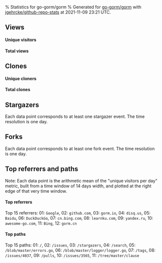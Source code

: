 % Statistics for go-gorm/gorm
% Generated for [go-gorm/gorm](https://github.com/go-gorm/gorm) with [jgehrcke/github-repo-stats](https://github.com/jgehrcke/github-repo-stats) at 2021-11-09 23:21 UTC.


## Views

#### Unique visitors
<div id="chart_views_unique" class="full-width-chart"></div>

#### Total views
<div id="chart_views_total" class="full-width-chart"></div>

<div class="pagebreak-for-print"> </div>


## Clones

#### Unique cloners
<div id="chart_clones_unique" class="full-width-chart"></div>

#### Total clones
<div id="chart_clones_total" class="full-width-chart"></div>



<div class="pagebreak-for-print"> </div>



## Stargazers

Each data point corresponds to at least one stargazer event.
The time resolution is one day.

<div id="chart_stargazers" class="full-width-chart"></div>




## Forks

Each data point corresponds to at least one fork event.
The time resolution is one day.

<div id="chart_forks" class="full-width-chart"></div>




<div class="pagebreak-for-print"> </div>



## Top referrers and paths


Note: Each data point is the arithmetic mean of the "unique
visitors per day" metric, built from a time window of 14 days width, and
plotted at the right edge of that very time window.




#### Top referrers


<div id="chart_referrers_top_n_alltime" class="full-width-chart"></div>

Top 15 referrers: 01: `Google`, 02: `github.com`, 03: `gorm.io`, 04: `disq.us`, 05: `Baidu`, 06: `DuckDuckGo`, 07: `cn.bing.com`, 08: `learnku.com`, 09: `yandex.ru`, 10: `awesome-go.com`, 11: `Bing`, 12: `gorm.cn`





#### Top paths


<div id="chart_paths_top_n_alltime" class="full-width-chart"></div>

Top 15 paths: 01: `/`, 02: `/issues`, 03: `/stargazers`, 04: `/search`, 05: `/blob/master/errors.go`, 06: `/blob/master/logger/logger.go`, 07: `/tags`, 08: `/issues/4037`, 09: `/pulls`, 10: `/issues/3565`, 11: `/tree/master/clause`


<script type="text/javascript">
    vegaEmbed('#chart_views_unique', {"$schema": "https://vega.github.io/schema/vega-lite/v4.8.1.json", "config": {"arc": {"fill": "#1b1e23"}, "area": {"fill": "#1b1e23"}, "axisBottom": {"domainColor": "#a9b4c4", "gridColor": "#a9b4c4", "labelColor": "#1b1e23", "labelFont": "relative-mono-11-pitch-pro, Menlo, monospace", "tickColor": "#a9b4c4", "titleColor": "#1b1e23", "titleFont": "relative-mono-11-pitch-pro, Menlo, monospace"}, "axisLeft": {"domainColor": "#a9b4c4", "gridColor": "#a9b4c4", "labelColor": "#1b1e23", "labelFont": "relative-mono-11-pitch-pro, Menlo, monospace", "tickColor": "#a9b4c4", "titleColor": "#1b1e23", "titleFont": "relative-mono-11-pitch-pro, Menlo, monospace"}, "axisX": {"grid": false}, "axisY": {"grid": false, "labelBound": true}, "background": "#FFFFFF", "group": {"fill": "#FFFFFF"}, "header": {"fontWeight": 400, "labelFont": "relative-mono-11-pitch-pro, Menlo, monospace", "titleFont": "relative-mono-11-pitch-pro, Menlo, monospace"}, "legend": {"labelFont": "relative-mono-11-pitch-pro, Menlo, monospace", "symbolSize": 200, "symbolType": "circle", "titleFont": "relative-mono-11-pitch-pro, Menlo, monospace"}, "line": {"color": "#1b1e23", "stroke": "#1b1e23"}, "path": {"stroke": "#1b1e23"}, "point": {"color": "#1b1e23", "cursor": "pointer", "filled": true, "size": 100}, "range": {"category": ["#85a2f7", "#ea9755", "#7eb36a", "#f07071", "#bc85d9", "#e587b6", "#a9b4c4", "#d4c05e", "#64b9c4"]}, "style": {"bar": {"fill": "#1b1e23"}, "text": {"font": "relative-mono-11-pitch-pro, Menlo, monospace", "fontWeight": 400}}, "symbol": {"shape": "circle"}, "title": {"anchor": "start", "font": "relative-mono-11-pitch-pro, Menlo, monospace", "fontWeight": 400}, "trail": {"color": "#1b1e23", "stroke": "#1b1e23"}, "view": {"stroke": null}}, "data": {"name": "data-91ca18f7e7a8f9cc5b0e8de28350fb16"}, "datasets": {"data-91ca18f7e7a8f9cc5b0e8de28350fb16": [{"time": "2021-10-26T00:00:00+00:00", "views_total": 2917, "views_unique": 557}, {"time": "2021-10-27T00:00:00+00:00", "views_total": 4882, "views_unique": 937}, {"time": "2021-10-28T00:00:00+00:00", "views_total": 2942, "views_unique": 991}, {"time": "2021-10-29T00:00:00+00:00", "views_total": 2605, "views_unique": 841}, {"time": "2021-10-30T00:00:00+00:00", "views_total": 1165, "views_unique": 367}, {"time": "2021-10-31T00:00:00+00:00", "views_total": 1126, "views_unique": 394}, {"time": "2021-11-01T00:00:00+00:00", "views_total": 2836, "views_unique": 899}, {"time": "2021-11-02T00:00:00+00:00", "views_total": 2561, "views_unique": 970}, {"time": "2021-11-03T00:00:00+00:00", "views_total": 3232, "views_unique": 1022}, {"time": "2021-11-04T00:00:00+00:00", "views_total": 2808, "views_unique": 890}, {"time": "2021-11-05T00:00:00+00:00", "views_total": 2668, "views_unique": 876}, {"time": "2021-11-06T00:00:00+00:00", "views_total": 1133, "views_unique": 450}, {"time": "2021-11-07T00:00:00+00:00", "views_total": 1209, "views_unique": 420}, {"time": "2021-11-08T00:00:00+00:00", "views_total": 2831, "views_unique": 989}, {"time": "2021-11-09T00:00:00+00:00", "views_total": 2634, "views_unique": 949}]}, "encoding": {"x": {"field": "time", "timeUnit": "yearmonthdate", "title": "date", "type": "temporal"}, "y": {"field": "views_unique", "scale": {"domain": [0, 1124.2], "zero": true}, "title": "unique views per day", "type": "quantitative"}}, "height": 200, "mark": {"point": true, "type": "line"}, "padding": 10, "width": "container"}, {"actions": false, "renderer": "svg"}).catch(console.error);
vegaEmbed('#chart_views_total', {"$schema": "https://vega.github.io/schema/vega-lite/v4.8.1.json", "config": {"arc": {"fill": "#1b1e23"}, "area": {"fill": "#1b1e23"}, "axisBottom": {"domainColor": "#a9b4c4", "gridColor": "#a9b4c4", "labelColor": "#1b1e23", "labelFont": "relative-mono-11-pitch-pro, Menlo, monospace", "tickColor": "#a9b4c4", "titleColor": "#1b1e23", "titleFont": "relative-mono-11-pitch-pro, Menlo, monospace"}, "axisLeft": {"domainColor": "#a9b4c4", "gridColor": "#a9b4c4", "labelColor": "#1b1e23", "labelFont": "relative-mono-11-pitch-pro, Menlo, monospace", "tickColor": "#a9b4c4", "titleColor": "#1b1e23", "titleFont": "relative-mono-11-pitch-pro, Menlo, monospace"}, "axisX": {"grid": false}, "axisY": {"grid": false, "labelBound": true}, "background": "#FFFFFF", "group": {"fill": "#FFFFFF"}, "header": {"fontWeight": 400, "labelFont": "relative-mono-11-pitch-pro, Menlo, monospace", "titleFont": "relative-mono-11-pitch-pro, Menlo, monospace"}, "legend": {"labelFont": "relative-mono-11-pitch-pro, Menlo, monospace", "symbolSize": 200, "symbolType": "circle", "titleFont": "relative-mono-11-pitch-pro, Menlo, monospace"}, "line": {"color": "#1b1e23", "stroke": "#1b1e23"}, "path": {"stroke": "#1b1e23"}, "point": {"color": "#1b1e23", "cursor": "pointer", "filled": true, "size": 100}, "range": {"category": ["#85a2f7", "#ea9755", "#7eb36a", "#f07071", "#bc85d9", "#e587b6", "#a9b4c4", "#d4c05e", "#64b9c4"]}, "style": {"bar": {"fill": "#1b1e23"}, "text": {"font": "relative-mono-11-pitch-pro, Menlo, monospace", "fontWeight": 400}}, "symbol": {"shape": "circle"}, "title": {"anchor": "start", "font": "relative-mono-11-pitch-pro, Menlo, monospace", "fontWeight": 400}, "trail": {"color": "#1b1e23", "stroke": "#1b1e23"}, "view": {"stroke": null}}, "data": {"name": "data-91ca18f7e7a8f9cc5b0e8de28350fb16"}, "datasets": {"data-91ca18f7e7a8f9cc5b0e8de28350fb16": [{"time": "2021-10-26T00:00:00+00:00", "views_total": 2917, "views_unique": 557}, {"time": "2021-10-27T00:00:00+00:00", "views_total": 4882, "views_unique": 937}, {"time": "2021-10-28T00:00:00+00:00", "views_total": 2942, "views_unique": 991}, {"time": "2021-10-29T00:00:00+00:00", "views_total": 2605, "views_unique": 841}, {"time": "2021-10-30T00:00:00+00:00", "views_total": 1165, "views_unique": 367}, {"time": "2021-10-31T00:00:00+00:00", "views_total": 1126, "views_unique": 394}, {"time": "2021-11-01T00:00:00+00:00", "views_total": 2836, "views_unique": 899}, {"time": "2021-11-02T00:00:00+00:00", "views_total": 2561, "views_unique": 970}, {"time": "2021-11-03T00:00:00+00:00", "views_total": 3232, "views_unique": 1022}, {"time": "2021-11-04T00:00:00+00:00", "views_total": 2808, "views_unique": 890}, {"time": "2021-11-05T00:00:00+00:00", "views_total": 2668, "views_unique": 876}, {"time": "2021-11-06T00:00:00+00:00", "views_total": 1133, "views_unique": 450}, {"time": "2021-11-07T00:00:00+00:00", "views_total": 1209, "views_unique": 420}, {"time": "2021-11-08T00:00:00+00:00", "views_total": 2831, "views_unique": 989}, {"time": "2021-11-09T00:00:00+00:00", "views_total": 2634, "views_unique": 949}]}, "encoding": {"x": {"field": "time", "timeUnit": "yearmonthdate", "title": "date", "type": "temporal"}, "y": {"field": "views_total", "scale": {"domain": [0, 5370.200000000001], "zero": true}, "title": "total views per day", "type": "quantitative"}}, "height": 200, "mark": {"point": true, "type": "line"}, "padding": 10, "width": "container"}, {"actions": false, "renderer": "svg"}).catch(console.error);
vegaEmbed('#chart_clones_unique', {"$schema": "https://vega.github.io/schema/vega-lite/v4.8.1.json", "config": {"arc": {"fill": "#1b1e23"}, "area": {"fill": "#1b1e23"}, "axisBottom": {"domainColor": "#a9b4c4", "gridColor": "#a9b4c4", "labelColor": "#1b1e23", "labelFont": "relative-mono-11-pitch-pro, Menlo, monospace", "tickColor": "#a9b4c4", "titleColor": "#1b1e23", "titleFont": "relative-mono-11-pitch-pro, Menlo, monospace"}, "axisLeft": {"domainColor": "#a9b4c4", "gridColor": "#a9b4c4", "labelColor": "#1b1e23", "labelFont": "relative-mono-11-pitch-pro, Menlo, monospace", "tickColor": "#a9b4c4", "titleColor": "#1b1e23", "titleFont": "relative-mono-11-pitch-pro, Menlo, monospace"}, "axisX": {"grid": false}, "axisY": {"grid": false, "labelBound": true}, "background": "#FFFFFF", "group": {"fill": "#FFFFFF"}, "header": {"fontWeight": 400, "labelFont": "relative-mono-11-pitch-pro, Menlo, monospace", "titleFont": "relative-mono-11-pitch-pro, Menlo, monospace"}, "legend": {"labelFont": "relative-mono-11-pitch-pro, Menlo, monospace", "symbolSize": 200, "symbolType": "circle", "titleFont": "relative-mono-11-pitch-pro, Menlo, monospace"}, "line": {"color": "#1b1e23", "stroke": "#1b1e23"}, "path": {"stroke": "#1b1e23"}, "point": {"color": "#1b1e23", "cursor": "pointer", "filled": true, "size": 100}, "range": {"category": ["#85a2f7", "#ea9755", "#7eb36a", "#f07071", "#bc85d9", "#e587b6", "#a9b4c4", "#d4c05e", "#64b9c4"]}, "style": {"bar": {"fill": "#1b1e23"}, "text": {"font": "relative-mono-11-pitch-pro, Menlo, monospace", "fontWeight": 400}}, "symbol": {"shape": "circle"}, "title": {"anchor": "start", "font": "relative-mono-11-pitch-pro, Menlo, monospace", "fontWeight": 400}, "trail": {"color": "#1b1e23", "stroke": "#1b1e23"}, "view": {"stroke": null}}, "data": {"name": "data-6aeee1e1eb4f83d23558e9c5d0e0e880"}, "datasets": {"data-6aeee1e1eb4f83d23558e9c5d0e0e880": [{"clones_total": 6994, "clones_unique": 465, "time": "2021-10-26T00:00:00+00:00"}, {"clones_total": 8153, "clones_unique": 748, "time": "2021-10-27T00:00:00+00:00"}, {"clones_total": 7547, "clones_unique": 1087, "time": "2021-10-28T00:00:00+00:00"}, {"clones_total": 6439, "clones_unique": 844, "time": "2021-10-29T00:00:00+00:00"}, {"clones_total": 2504, "clones_unique": 247, "time": "2021-10-30T00:00:00+00:00"}, {"clones_total": 2554, "clones_unique": 289, "time": "2021-10-31T00:00:00+00:00"}, {"clones_total": 7761, "clones_unique": 779, "time": "2021-11-01T00:00:00+00:00"}, {"clones_total": 7629, "clones_unique": 887, "time": "2021-11-02T00:00:00+00:00"}, {"clones_total": 6288, "clones_unique": 700, "time": "2021-11-03T00:00:00+00:00"}, {"clones_total": 6703, "clones_unique": 784, "time": "2021-11-04T00:00:00+00:00"}, {"clones_total": 5741, "clones_unique": 700, "time": "2021-11-05T00:00:00+00:00"}, {"clones_total": 2861, "clones_unique": 339, "time": "2021-11-06T00:00:00+00:00"}, {"clones_total": 2475, "clones_unique": 240, "time": "2021-11-07T00:00:00+00:00"}, {"clones_total": 7478, "clones_unique": 921, "time": "2021-11-08T00:00:00+00:00"}, {"clones_total": 6821, "clones_unique": 930, "time": "2021-11-09T00:00:00+00:00"}]}, "encoding": {"x": {"field": "time", "timeUnit": "yearmonthdate", "title": "date", "type": "temporal"}, "y": {"field": "clones_unique", "scale": {"domain": [0, 1195.7], "zero": true}, "title": "unique clones per day", "type": "quantitative"}}, "height": 200, "mark": {"point": true, "type": "line"}, "padding": 10, "width": "container"}, {"actions": false, "renderer": "svg"}).catch(console.error);
vegaEmbed('#chart_clones_total', {"$schema": "https://vega.github.io/schema/vega-lite/v4.8.1.json", "config": {"arc": {"fill": "#1b1e23"}, "area": {"fill": "#1b1e23"}, "axisBottom": {"domainColor": "#a9b4c4", "gridColor": "#a9b4c4", "labelColor": "#1b1e23", "labelFont": "relative-mono-11-pitch-pro, Menlo, monospace", "tickColor": "#a9b4c4", "titleColor": "#1b1e23", "titleFont": "relative-mono-11-pitch-pro, Menlo, monospace"}, "axisLeft": {"domainColor": "#a9b4c4", "gridColor": "#a9b4c4", "labelColor": "#1b1e23", "labelFont": "relative-mono-11-pitch-pro, Menlo, monospace", "tickColor": "#a9b4c4", "titleColor": "#1b1e23", "titleFont": "relative-mono-11-pitch-pro, Menlo, monospace"}, "axisX": {"grid": false}, "axisY": {"grid": false, "labelBound": true}, "background": "#FFFFFF", "group": {"fill": "#FFFFFF"}, "header": {"fontWeight": 400, "labelFont": "relative-mono-11-pitch-pro, Menlo, monospace", "titleFont": "relative-mono-11-pitch-pro, Menlo, monospace"}, "legend": {"labelFont": "relative-mono-11-pitch-pro, Menlo, monospace", "symbolSize": 200, "symbolType": "circle", "titleFont": "relative-mono-11-pitch-pro, Menlo, monospace"}, "line": {"color": "#1b1e23", "stroke": "#1b1e23"}, "path": {"stroke": "#1b1e23"}, "point": {"color": "#1b1e23", "cursor": "pointer", "filled": true, "size": 100}, "range": {"category": ["#85a2f7", "#ea9755", "#7eb36a", "#f07071", "#bc85d9", "#e587b6", "#a9b4c4", "#d4c05e", "#64b9c4"]}, "style": {"bar": {"fill": "#1b1e23"}, "text": {"font": "relative-mono-11-pitch-pro, Menlo, monospace", "fontWeight": 400}}, "symbol": {"shape": "circle"}, "title": {"anchor": "start", "font": "relative-mono-11-pitch-pro, Menlo, monospace", "fontWeight": 400}, "trail": {"color": "#1b1e23", "stroke": "#1b1e23"}, "view": {"stroke": null}}, "data": {"name": "data-6aeee1e1eb4f83d23558e9c5d0e0e880"}, "datasets": {"data-6aeee1e1eb4f83d23558e9c5d0e0e880": [{"clones_total": 6994, "clones_unique": 465, "time": "2021-10-26T00:00:00+00:00"}, {"clones_total": 8153, "clones_unique": 748, "time": "2021-10-27T00:00:00+00:00"}, {"clones_total": 7547, "clones_unique": 1087, "time": "2021-10-28T00:00:00+00:00"}, {"clones_total": 6439, "clones_unique": 844, "time": "2021-10-29T00:00:00+00:00"}, {"clones_total": 2504, "clones_unique": 247, "time": "2021-10-30T00:00:00+00:00"}, {"clones_total": 2554, "clones_unique": 289, "time": "2021-10-31T00:00:00+00:00"}, {"clones_total": 7761, "clones_unique": 779, "time": "2021-11-01T00:00:00+00:00"}, {"clones_total": 7629, "clones_unique": 887, "time": "2021-11-02T00:00:00+00:00"}, {"clones_total": 6288, "clones_unique": 700, "time": "2021-11-03T00:00:00+00:00"}, {"clones_total": 6703, "clones_unique": 784, "time": "2021-11-04T00:00:00+00:00"}, {"clones_total": 5741, "clones_unique": 700, "time": "2021-11-05T00:00:00+00:00"}, {"clones_total": 2861, "clones_unique": 339, "time": "2021-11-06T00:00:00+00:00"}, {"clones_total": 2475, "clones_unique": 240, "time": "2021-11-07T00:00:00+00:00"}, {"clones_total": 7478, "clones_unique": 921, "time": "2021-11-08T00:00:00+00:00"}, {"clones_total": 6821, "clones_unique": 930, "time": "2021-11-09T00:00:00+00:00"}]}, "encoding": {"x": {"field": "time", "timeUnit": "yearmonthdate", "title": "date", "type": "temporal"}, "y": {"field": "clones_total", "scale": {"domain": [0, 8968.300000000001], "zero": true}, "title": "total clones per day", "type": "quantitative"}}, "height": 200, "mark": {"point": true, "type": "line"}, "padding": 10, "width": "container"}, {"actions": false, "renderer": "svg"}).catch(console.error);
vegaEmbed('#chart_stargazers', {"$schema": "https://vega.github.io/schema/vega-lite/v4.8.1.json", "config": {"arc": {"fill": "#1b1e23"}, "area": {"fill": "#1b1e23"}, "axisBottom": {"domainColor": "#a9b4c4", "gridColor": "#a9b4c4", "labelColor": "#1b1e23", "labelFont": "relative-mono-11-pitch-pro, Menlo, monospace", "tickColor": "#a9b4c4", "titleColor": "#1b1e23", "titleFont": "relative-mono-11-pitch-pro, Menlo, monospace"}, "axisLeft": {"domainColor": "#a9b4c4", "gridColor": "#a9b4c4", "labelColor": "#1b1e23", "labelFont": "relative-mono-11-pitch-pro, Menlo, monospace", "tickColor": "#a9b4c4", "titleColor": "#1b1e23", "titleFont": "relative-mono-11-pitch-pro, Menlo, monospace"}, "axisX": {"grid": false}, "axisY": {"grid": false}, "background": "#FFFFFF", "group": {"fill": "#FFFFFF"}, "header": {"fontWeight": 400, "labelFont": "relative-mono-11-pitch-pro, Menlo, monospace", "titleFont": "relative-mono-11-pitch-pro, Menlo, monospace"}, "legend": {"labelFont": "relative-mono-11-pitch-pro, Menlo, monospace", "symbolSize": 200, "symbolType": "circle", "titleFont": "relative-mono-11-pitch-pro, Menlo, monospace"}, "line": {"color": "#1b1e23", "stroke": "#1b1e23"}, "path": {"stroke": "#1b1e23"}, "point": {"color": "#1b1e23", "cursor": "pointer", "filled": true, "size": 100}, "range": {"category": ["#85a2f7", "#ea9755", "#7eb36a", "#f07071", "#bc85d9", "#e587b6", "#a9b4c4", "#d4c05e", "#64b9c4"]}, "style": {"bar": {"fill": "#1b1e23"}, "text": {"font": "relative-mono-11-pitch-pro, Menlo, monospace", "fontWeight": 400}}, "symbol": {"shape": "circle"}, "title": {"anchor": "start", "font": "relative-mono-11-pitch-pro, Menlo, monospace", "fontWeight": 400}, "trail": {"color": "#1b1e23", "stroke": "#1b1e23"}, "view": {"stroke": null}}, "data": {"name": "data-65cbcdc0a4698bff0df8ede16186e218"}, "datasets": {"data-65cbcdc0a4698bff0df8ede16186e218": [{"stars_cumulative": 172, "time": "2013-10-27T00:00:00+00:00"}, {"stars_cumulative": 211, "time": "2013-11-25T08:00:00+00:00"}, {"stars_cumulative": 241, "time": "2013-12-24T16:00:00+00:00"}, {"stars_cumulative": 276, "time": "2014-01-23T00:00:00+00:00"}, {"stars_cumulative": 318, "time": "2014-02-21T08:00:00+00:00"}, {"stars_cumulative": 356, "time": "2014-03-22T16:00:00+00:00"}, {"stars_cumulative": 411, "time": "2014-04-21T00:00:00+00:00"}, {"stars_cumulative": 468, "time": "2014-05-20T08:00:00+00:00"}, {"stars_cumulative": 537, "time": "2014-06-18T16:00:00+00:00"}, {"stars_cumulative": 673, "time": "2014-07-18T00:00:00+00:00"}, {"stars_cumulative": 782, "time": "2014-08-16T08:00:00+00:00"}, {"stars_cumulative": 867, "time": "2014-09-14T16:00:00+00:00"}, {"stars_cumulative": 939, "time": "2014-10-14T00:00:00+00:00"}, {"stars_cumulative": 1022, "time": "2014-11-12T08:00:00+00:00"}, {"stars_cumulative": 1115, "time": "2014-12-11T16:00:00+00:00"}, {"stars_cumulative": 1223, "time": "2015-01-10T00:00:00+00:00"}, {"stars_cumulative": 1351, "time": "2015-02-08T08:00:00+00:00"}, {"stars_cumulative": 1472, "time": "2015-03-09T16:00:00+00:00"}, {"stars_cumulative": 1640, "time": "2015-04-08T00:00:00+00:00"}, {"stars_cumulative": 1746, "time": "2015-05-07T08:00:00+00:00"}, {"stars_cumulative": 1881, "time": "2015-06-05T16:00:00+00:00"}, {"stars_cumulative": 2016, "time": "2015-07-05T00:00:00+00:00"}, {"stars_cumulative": 2169, "time": "2015-08-03T08:00:00+00:00"}, {"stars_cumulative": 2317, "time": "2015-09-01T16:00:00+00:00"}, {"stars_cumulative": 2446, "time": "2015-10-01T00:00:00+00:00"}, {"stars_cumulative": 2602, "time": "2015-10-30T08:00:00+00:00"}, {"stars_cumulative": 2733, "time": "2015-11-28T16:00:00+00:00"}, {"stars_cumulative": 2863, "time": "2015-12-28T00:00:00+00:00"}, {"stars_cumulative": 3029, "time": "2016-01-26T08:00:00+00:00"}, {"stars_cumulative": 3203, "time": "2016-02-24T16:00:00+00:00"}, {"stars_cumulative": 3329, "time": "2016-03-25T00:00:00+00:00"}, {"stars_cumulative": 3439, "time": "2016-04-23T08:00:00+00:00"}, {"stars_cumulative": 3548, "time": "2016-05-22T16:00:00+00:00"}, {"stars_cumulative": 3680, "time": "2016-06-21T00:00:00+00:00"}, {"stars_cumulative": 3807, "time": "2016-07-20T08:00:00+00:00"}, {"stars_cumulative": 3942, "time": "2016-08-18T16:00:00+00:00"}, {"stars_cumulative": 4077, "time": "2016-09-17T00:00:00+00:00"}, {"stars_cumulative": 4201, "time": "2016-10-16T08:00:00+00:00"}, {"stars_cumulative": 4336, "time": "2016-11-14T16:00:00+00:00"}, {"stars_cumulative": 4486, "time": "2016-12-14T00:00:00+00:00"}, {"stars_cumulative": 4656, "time": "2017-01-12T08:00:00+00:00"}, {"stars_cumulative": 4846, "time": "2017-02-10T16:00:00+00:00"}, {"stars_cumulative": 5040, "time": "2017-03-12T00:00:00+00:00"}, {"stars_cumulative": 5235, "time": "2017-04-10T08:00:00+00:00"}, {"stars_cumulative": 5435, "time": "2017-05-09T16:00:00+00:00"}, {"stars_cumulative": 5650, "time": "2017-06-08T00:00:00+00:00"}, {"stars_cumulative": 5828, "time": "2017-07-07T08:00:00+00:00"}, {"stars_cumulative": 6065, "time": "2017-08-05T16:00:00+00:00"}, {"stars_cumulative": 6250, "time": "2017-09-04T00:00:00+00:00"}, {"stars_cumulative": 6458, "time": "2017-10-03T08:00:00+00:00"}, {"stars_cumulative": 6706, "time": "2017-11-01T16:00:00+00:00"}, {"stars_cumulative": 6958, "time": "2017-12-01T00:00:00+00:00"}, {"stars_cumulative": 7198, "time": "2017-12-30T08:00:00+00:00"}, {"stars_cumulative": 7480, "time": "2018-01-28T16:00:00+00:00"}, {"stars_cumulative": 7846, "time": "2018-02-27T00:00:00+00:00"}, {"stars_cumulative": 8180, "time": "2018-03-28T08:00:00+00:00"}, {"stars_cumulative": 8506, "time": "2018-04-26T16:00:00+00:00"}, {"stars_cumulative": 8786, "time": "2018-05-26T00:00:00+00:00"}, {"stars_cumulative": 9139, "time": "2018-06-24T08:00:00+00:00"}, {"stars_cumulative": 9463, "time": "2018-07-23T16:00:00+00:00"}, {"stars_cumulative": 9888, "time": "2018-08-22T00:00:00+00:00"}, {"stars_cumulative": 10272, "time": "2018-09-20T08:00:00+00:00"}, {"stars_cumulative": 10611, "time": "2018-10-19T16:00:00+00:00"}, {"stars_cumulative": 10978, "time": "2018-11-18T00:00:00+00:00"}, {"stars_cumulative": 11312, "time": "2018-12-17T08:00:00+00:00"}, {"stars_cumulative": 11612, "time": "2019-01-15T16:00:00+00:00"}, {"stars_cumulative": 12026, "time": "2019-02-14T00:00:00+00:00"}, {"stars_cumulative": 12411, "time": "2019-03-15T08:00:00+00:00"}, {"stars_cumulative": 12850, "time": "2019-04-13T16:00:00+00:00"}, {"stars_cumulative": 13298, "time": "2019-05-13T00:00:00+00:00"}, {"stars_cumulative": 13709, "time": "2019-06-11T08:00:00+00:00"}, {"stars_cumulative": 14129, "time": "2019-07-10T16:00:00+00:00"}, {"stars_cumulative": 14535, "time": "2019-08-09T00:00:00+00:00"}, {"stars_cumulative": 14870, "time": "2019-09-07T08:00:00+00:00"}, {"stars_cumulative": 15201, "time": "2019-10-06T16:00:00+00:00"}, {"stars_cumulative": 15756, "time": "2019-11-05T00:00:00+00:00"}, {"stars_cumulative": 16159, "time": "2019-12-04T08:00:00+00:00"}, {"stars_cumulative": 16491, "time": "2020-01-02T16:00:00+00:00"}, {"stars_cumulative": 16833, "time": "2020-02-01T00:00:00+00:00"}, {"stars_cumulative": 17244, "time": "2020-03-01T08:00:00+00:00"}, {"stars_cumulative": 17672, "time": "2020-03-30T16:00:00+00:00"}, {"stars_cumulative": 18112, "time": "2020-04-29T00:00:00+00:00"}, {"stars_cumulative": 18655, "time": "2020-05-28T08:00:00+00:00"}, {"stars_cumulative": 19119, "time": "2020-06-26T16:00:00+00:00"}, {"stars_cumulative": 19536, "time": "2020-07-26T00:00:00+00:00"}, {"stars_cumulative": 20455, "time": "2020-08-24T08:00:00+00:00"}, {"stars_cumulative": 20878, "time": "2020-09-22T16:00:00+00:00"}, {"stars_cumulative": 21298, "time": "2020-10-22T00:00:00+00:00"}, {"stars_cumulative": 21736, "time": "2020-11-20T08:00:00+00:00"}, {"stars_cumulative": 22086, "time": "2020-12-19T16:00:00+00:00"}, {"stars_cumulative": 22491, "time": "2021-01-18T00:00:00+00:00"}, {"stars_cumulative": 22888, "time": "2021-02-16T08:00:00+00:00"}, {"stars_cumulative": 23299, "time": "2021-03-17T16:00:00+00:00"}, {"stars_cumulative": 23660, "time": "2021-04-16T00:00:00+00:00"}, {"stars_cumulative": 23970, "time": "2021-05-15T08:00:00+00:00"}, {"stars_cumulative": 24278, "time": "2021-06-13T16:00:00+00:00"}, {"stars_cumulative": 24662, "time": "2021-07-13T00:00:00+00:00"}, {"stars_cumulative": 25052, "time": "2021-08-11T08:00:00+00:00"}, {"stars_cumulative": 25368, "time": "2021-09-09T16:00:00+00:00"}, {"stars_cumulative": 25737, "time": "2021-10-09T00:00:00+00:00"}, {"stars_cumulative": 25778, "time": "2021-11-07T08:00:00+00:00"}]}, "encoding": {"x": {"field": "time", "scale": {"domain": ["2013-10-27", "2021-11-07"]}, "timeUnit": "yearmonthdate", "title": "date", "type": "temporal"}, "y": {"field": "stars_cumulative", "scale": {"domain": [0, 28355.800000000003], "zero": true}, "title": "stargazer count (cumulative)", "type": "quantitative"}}, "height": 300, "mark": {"point": true, "type": "line"}, "padding": 10, "width": "container"}, {"actions": false, "renderer": "svg"}).catch(console.error);
vegaEmbed('#chart_forks', {"$schema": "https://vega.github.io/schema/vega-lite/v4.8.1.json", "config": {"arc": {"fill": "#1b1e23"}, "area": {"fill": "#1b1e23"}, "axisBottom": {"domainColor": "#a9b4c4", "gridColor": "#a9b4c4", "labelColor": "#1b1e23", "labelFont": "relative-mono-11-pitch-pro, Menlo, monospace", "tickColor": "#a9b4c4", "titleColor": "#1b1e23", "titleFont": "relative-mono-11-pitch-pro, Menlo, monospace"}, "axisLeft": {"domainColor": "#a9b4c4", "gridColor": "#a9b4c4", "labelColor": "#1b1e23", "labelFont": "relative-mono-11-pitch-pro, Menlo, monospace", "tickColor": "#a9b4c4", "titleColor": "#1b1e23", "titleFont": "relative-mono-11-pitch-pro, Menlo, monospace"}, "axisX": {"grid": false}, "axisY": {"grid": false}, "background": "#FFFFFF", "group": {"fill": "#FFFFFF"}, "header": {"fontWeight": 400, "labelFont": "relative-mono-11-pitch-pro, Menlo, monospace", "titleFont": "relative-mono-11-pitch-pro, Menlo, monospace"}, "legend": {"labelFont": "relative-mono-11-pitch-pro, Menlo, monospace", "symbolSize": 200, "symbolType": "circle", "titleFont": "relative-mono-11-pitch-pro, Menlo, monospace"}, "line": {"color": "#1b1e23", "stroke": "#1b1e23"}, "path": {"stroke": "#1b1e23"}, "point": {"color": "#1b1e23", "cursor": "pointer", "filled": true, "size": 100}, "range": {"category": ["#85a2f7", "#ea9755", "#7eb36a", "#f07071", "#bc85d9", "#e587b6", "#a9b4c4", "#d4c05e", "#64b9c4"]}, "style": {"bar": {"fill": "#1b1e23"}, "text": {"font": "relative-mono-11-pitch-pro, Menlo, monospace", "fontWeight": 400}}, "symbol": {"shape": "circle"}, "title": {"anchor": "start", "font": "relative-mono-11-pitch-pro, Menlo, monospace", "fontWeight": 400}, "trail": {"color": "#1b1e23", "stroke": "#1b1e23"}, "view": {"stroke": null}}, "data": {"name": "data-76ad292a9e553b3f952f1da828959822"}, "datasets": {"data-76ad292a9e553b3f952f1da828959822": [{"forks_cumulative": 5, "time": "2013-10-30T00:00:00+00:00"}, {"forks_cumulative": 11, "time": "2013-11-28T07:00:00+00:00"}, {"forks_cumulative": 13, "time": "2013-12-27T14:00:00+00:00"}, {"forks_cumulative": 15, "time": "2014-01-25T21:00:00+00:00"}, {"forks_cumulative": 23, "time": "2014-02-24T04:00:00+00:00"}, {"forks_cumulative": 30, "time": "2014-03-25T11:00:00+00:00"}, {"forks_cumulative": 34, "time": "2014-04-23T18:00:00+00:00"}, {"forks_cumulative": 37, "time": "2014-05-23T01:00:00+00:00"}, {"forks_cumulative": 40, "time": "2014-06-21T08:00:00+00:00"}, {"forks_cumulative": 45, "time": "2014-07-20T15:00:00+00:00"}, {"forks_cumulative": 53, "time": "2014-08-18T22:00:00+00:00"}, {"forks_cumulative": 67, "time": "2014-09-17T05:00:00+00:00"}, {"forks_cumulative": 76, "time": "2014-10-16T12:00:00+00:00"}, {"forks_cumulative": 80, "time": "2014-11-14T19:00:00+00:00"}, {"forks_cumulative": 87, "time": "2014-12-14T02:00:00+00:00"}, {"forks_cumulative": 101, "time": "2015-01-12T09:00:00+00:00"}, {"forks_cumulative": 107, "time": "2015-02-10T16:00:00+00:00"}, {"forks_cumulative": 121, "time": "2015-03-11T23:00:00+00:00"}, {"forks_cumulative": 134, "time": "2015-04-10T06:00:00+00:00"}, {"forks_cumulative": 147, "time": "2015-05-09T13:00:00+00:00"}, {"forks_cumulative": 162, "time": "2015-06-07T20:00:00+00:00"}, {"forks_cumulative": 182, "time": "2015-07-07T03:00:00+00:00"}, {"forks_cumulative": 194, "time": "2015-08-05T10:00:00+00:00"}, {"forks_cumulative": 212, "time": "2015-09-03T17:00:00+00:00"}, {"forks_cumulative": 232, "time": "2015-10-03T00:00:00+00:00"}, {"forks_cumulative": 250, "time": "2015-11-01T07:00:00+00:00"}, {"forks_cumulative": 269, "time": "2015-11-30T14:00:00+00:00"}, {"forks_cumulative": 289, "time": "2015-12-29T21:00:00+00:00"}, {"forks_cumulative": 307, "time": "2016-01-28T04:00:00+00:00"}, {"forks_cumulative": 319, "time": "2016-02-26T11:00:00+00:00"}, {"forks_cumulative": 337, "time": "2016-03-26T18:00:00+00:00"}, {"forks_cumulative": 356, "time": "2016-04-25T01:00:00+00:00"}, {"forks_cumulative": 371, "time": "2016-05-24T08:00:00+00:00"}, {"forks_cumulative": 386, "time": "2016-06-22T15:00:00+00:00"}, {"forks_cumulative": 405, "time": "2016-07-21T22:00:00+00:00"}, {"forks_cumulative": 417, "time": "2016-08-20T05:00:00+00:00"}, {"forks_cumulative": 437, "time": "2016-09-18T12:00:00+00:00"}, {"forks_cumulative": 460, "time": "2016-10-17T19:00:00+00:00"}, {"forks_cumulative": 479, "time": "2016-11-16T02:00:00+00:00"}, {"forks_cumulative": 496, "time": "2016-12-15T09:00:00+00:00"}, {"forks_cumulative": 517, "time": "2017-01-13T16:00:00+00:00"}, {"forks_cumulative": 543, "time": "2017-02-11T23:00:00+00:00"}, {"forks_cumulative": 571, "time": "2017-03-13T06:00:00+00:00"}, {"forks_cumulative": 587, "time": "2017-04-11T13:00:00+00:00"}, {"forks_cumulative": 609, "time": "2017-05-10T20:00:00+00:00"}, {"forks_cumulative": 639, "time": "2017-06-09T03:00:00+00:00"}, {"forks_cumulative": 664, "time": "2017-07-08T10:00:00+00:00"}, {"forks_cumulative": 685, "time": "2017-08-06T17:00:00+00:00"}, {"forks_cumulative": 709, "time": "2017-09-05T00:00:00+00:00"}, {"forks_cumulative": 740, "time": "2017-10-04T07:00:00+00:00"}, {"forks_cumulative": 760, "time": "2017-11-02T14:00:00+00:00"}, {"forks_cumulative": 791, "time": "2017-12-01T21:00:00+00:00"}, {"forks_cumulative": 819, "time": "2017-12-31T04:00:00+00:00"}, {"forks_cumulative": 840, "time": "2018-01-29T11:00:00+00:00"}, {"forks_cumulative": 872, "time": "2018-02-27T18:00:00+00:00"}, {"forks_cumulative": 905, "time": "2018-03-29T01:00:00+00:00"}, {"forks_cumulative": 928, "time": "2018-04-27T08:00:00+00:00"}, {"forks_cumulative": 961, "time": "2018-05-26T15:00:00+00:00"}, {"forks_cumulative": 992, "time": "2018-06-24T22:00:00+00:00"}, {"forks_cumulative": 1026, "time": "2018-07-24T05:00:00+00:00"}, {"forks_cumulative": 1068, "time": "2018-08-22T12:00:00+00:00"}, {"forks_cumulative": 1098, "time": "2018-09-20T19:00:00+00:00"}, {"forks_cumulative": 1137, "time": "2018-10-20T02:00:00+00:00"}, {"forks_cumulative": 1164, "time": "2018-11-18T09:00:00+00:00"}, {"forks_cumulative": 1205, "time": "2018-12-17T16:00:00+00:00"}, {"forks_cumulative": 1228, "time": "2019-01-15T23:00:00+00:00"}, {"forks_cumulative": 1272, "time": "2019-02-14T06:00:00+00:00"}, {"forks_cumulative": 1315, "time": "2019-03-15T13:00:00+00:00"}, {"forks_cumulative": 1366, "time": "2019-04-13T20:00:00+00:00"}, {"forks_cumulative": 1410, "time": "2019-05-13T03:00:00+00:00"}, {"forks_cumulative": 1455, "time": "2019-06-11T10:00:00+00:00"}, {"forks_cumulative": 1500, "time": "2019-07-10T17:00:00+00:00"}, {"forks_cumulative": 1543, "time": "2019-08-09T00:00:00+00:00"}, {"forks_cumulative": 1588, "time": "2019-09-07T07:00:00+00:00"}, {"forks_cumulative": 1634, "time": "2019-10-06T14:00:00+00:00"}, {"forks_cumulative": 1689, "time": "2019-11-04T21:00:00+00:00"}, {"forks_cumulative": 1741, "time": "2019-12-04T04:00:00+00:00"}, {"forks_cumulative": 1775, "time": "2020-01-02T11:00:00+00:00"}, {"forks_cumulative": 1821, "time": "2020-01-31T18:00:00+00:00"}, {"forks_cumulative": 1870, "time": "2020-03-01T01:00:00+00:00"}, {"forks_cumulative": 1921, "time": "2020-03-30T08:00:00+00:00"}, {"forks_cumulative": 1975, "time": "2020-04-28T15:00:00+00:00"}, {"forks_cumulative": 2011, "time": "2020-05-27T22:00:00+00:00"}, {"forks_cumulative": 2053, "time": "2020-06-26T05:00:00+00:00"}, {"forks_cumulative": 2093, "time": "2020-07-25T12:00:00+00:00"}, {"forks_cumulative": 2151, "time": "2020-08-23T19:00:00+00:00"}, {"forks_cumulative": 2192, "time": "2020-09-22T02:00:00+00:00"}, {"forks_cumulative": 2247, "time": "2020-10-21T09:00:00+00:00"}, {"forks_cumulative": 2292, "time": "2020-11-19T16:00:00+00:00"}, {"forks_cumulative": 2326, "time": "2020-12-18T23:00:00+00:00"}, {"forks_cumulative": 2370, "time": "2021-01-17T06:00:00+00:00"}, {"forks_cumulative": 2411, "time": "2021-02-15T13:00:00+00:00"}, {"forks_cumulative": 2449, "time": "2021-03-16T20:00:00+00:00"}, {"forks_cumulative": 2499, "time": "2021-04-15T03:00:00+00:00"}, {"forks_cumulative": 2545, "time": "2021-05-14T10:00:00+00:00"}, {"forks_cumulative": 2587, "time": "2021-06-12T17:00:00+00:00"}, {"forks_cumulative": 2624, "time": "2021-07-12T00:00:00+00:00"}, {"forks_cumulative": 2663, "time": "2021-08-10T07:00:00+00:00"}, {"forks_cumulative": 2691, "time": "2021-09-08T14:00:00+00:00"}, {"forks_cumulative": 2734, "time": "2021-10-07T21:00:00+00:00"}, {"forks_cumulative": 2742, "time": "2021-11-06T04:00:00+00:00"}]}, "encoding": {"x": {"field": "time", "scale": {"domain": ["2013-10-27", "2021-11-07"]}, "timeUnit": "yearmonthdate", "title": "date", "type": "temporal"}, "y": {"field": "forks_cumulative", "scale": {"domain": [0, 3016.2000000000003], "zero": true}, "title": "fork count (cumulative)", "type": "quantitative"}}, "height": 300, "mark": {"point": true, "type": "line"}, "padding": 10, "width": "container"}, {"actions": false, "renderer": "svg"}).catch(console.error);
vegaEmbed('#chart_referrers_top_n_alltime', {"$schema": "https://vega.github.io/schema/vega-lite/v4.8.1.json", "config": {"arc": {"fill": "#1b1e23"}, "area": {"fill": "#1b1e23"}, "axisBottom": {"domainColor": "#a9b4c4", "gridColor": "#a9b4c4", "labelColor": "#1b1e23", "labelFont": "relative-mono-11-pitch-pro, Menlo, monospace", "tickColor": "#a9b4c4", "titleColor": "#1b1e23", "titleFont": "relative-mono-11-pitch-pro, Menlo, monospace"}, "axisLeft": {"domainColor": "#a9b4c4", "gridColor": "#a9b4c4", "labelColor": "#1b1e23", "labelFont": "relative-mono-11-pitch-pro, Menlo, monospace", "tickColor": "#a9b4c4", "titleColor": "#1b1e23", "titleFont": "relative-mono-11-pitch-pro, Menlo, monospace"}, "axisX": {"grid": false}, "axisY": {"grid": false}, "background": "#FFFFFF", "group": {"fill": "#FFFFFF"}, "header": {"fontWeight": 400, "labelFont": "relative-mono-11-pitch-pro, Menlo, monospace", "titleFont": "relative-mono-11-pitch-pro, Menlo, monospace"}, "legend": {"labelFont": "relative-mono-11-pitch-pro, Menlo, monospace", "symbolSize": 200, "symbolType": "circle", "titleFont": "relative-mono-11-pitch-pro, Menlo, monospace"}, "line": {"color": "#1b1e23", "stroke": "#1b1e23"}, "path": {"stroke": "#1b1e23"}, "point": {"color": "#1b1e23", "cursor": "pointer", "filled": true, "size": 50}, "range": {"category": ["#85a2f7", "#ea9755", "#7eb36a", "#f07071", "#bc85d9", "#e587b6", "#a9b4c4", "#d4c05e", "#64b9c4"]}, "style": {"bar": {"fill": "#1b1e23"}, "text": {"font": "relative-mono-11-pitch-pro, Menlo, monospace", "fontWeight": 400}}, "symbol": {"shape": "circle"}, "title": {"anchor": "start", "font": "relative-mono-11-pitch-pro, Menlo, monospace", "fontWeight": 400}, "trail": {"color": "#1b1e23", "stroke": "#1b1e23"}, "view": {"stroke": null}}, "data": {"name": "data-fa5c28a3707050e7da4186a7fe596858"}, "datasets": {"data-fa5c28a3707050e7da4186a7fe596858": [{"referrer": "Google", "time": "2021-11-09T00:00:00+00:00", "views_unique": 2487, "views_unique_norm": 177.64285714285714}, {"referrer": "github.com", "time": "2021-11-09T00:00:00+00:00", "views_unique": 1909, "views_unique_norm": 136.35714285714286}, {"referrer": "gorm.io", "time": "2021-11-09T00:00:00+00:00", "views_unique": 824, "views_unique_norm": 58.857142857142854}, {"referrer": "disq.us", "time": "2021-11-09T00:00:00+00:00", "views_unique": 110, "views_unique_norm": 7.857142857142857}, {"referrer": "Baidu", "time": "2021-11-09T00:00:00+00:00", "views_unique": 52, "views_unique_norm": 3.7142857142857144}, {"referrer": "DuckDuckGo", "time": "2021-11-09T00:00:00+00:00", "views_unique": 43, "views_unique_norm": 3.0714285714285716}, {"referrer": "cn.bing.com", "time": "2021-11-09T00:00:00+00:00", "views_unique": 40, "views_unique_norm": 2.857142857142857}, {"referrer": "learnku.com", "time": "2021-11-09T00:00:00+00:00", "views_unique": 21, "views_unique_norm": 1.5}, {"referrer": "yandex.ru", "time": "2021-11-09T00:00:00+00:00", "views_unique": 18, "views_unique_norm": 1.2857142857142858}, {"referrer": "awesome-go.com", "time": "2021-11-09T00:00:00+00:00", "views_unique": 14, "views_unique_norm": 1.0}]}, "encoding": {"color": {"field": "referrer", "sort": {"field": "order"}, "type": "nominal"}, "x": {"field": "time", "timeUnit": "yearmonthdate", "title": "date", "type": "temporal"}, "y": {"field": "views_unique_norm", "scale": {"domain": [0, 195.40714285714287], "zero": true}, "title": "unique visitors per day (mean from last 14 days)", "type": "quantitative"}}, "height": 300, "mark": {"point": true, "type": "line"}, "padding": 10, "width": "container"}, {"actions": false, "renderer": "svg"}).catch(console.error);
vegaEmbed('#chart_paths_top_n_alltime', {"$schema": "https://vega.github.io/schema/vega-lite/v4.8.1.json", "config": {"arc": {"fill": "#1b1e23"}, "area": {"fill": "#1b1e23"}, "axisBottom": {"domainColor": "#a9b4c4", "gridColor": "#a9b4c4", "labelColor": "#1b1e23", "labelFont": "relative-mono-11-pitch-pro, Menlo, monospace", "tickColor": "#a9b4c4", "titleColor": "#1b1e23", "titleFont": "relative-mono-11-pitch-pro, Menlo, monospace"}, "axisLeft": {"domainColor": "#a9b4c4", "gridColor": "#a9b4c4", "labelColor": "#1b1e23", "labelFont": "relative-mono-11-pitch-pro, Menlo, monospace", "tickColor": "#a9b4c4", "titleColor": "#1b1e23", "titleFont": "relative-mono-11-pitch-pro, Menlo, monospace"}, "axisX": {"grid": false}, "axisY": {"grid": false}, "background": "#FFFFFF", "group": {"fill": "#FFFFFF"}, "header": {"fontWeight": 400, "labelFont": "relative-mono-11-pitch-pro, Menlo, monospace", "titleFont": "relative-mono-11-pitch-pro, Menlo, monospace"}, "legend": {"labelFont": "relative-mono-11-pitch-pro, Menlo, monospace", "symbolSize": 200, "symbolType": "circle", "titleFont": "relative-mono-11-pitch-pro, Menlo, monospace"}, "line": {"color": "#1b1e23", "stroke": "#1b1e23"}, "path": {"stroke": "#1b1e23"}, "point": {"color": "#1b1e23", "cursor": "pointer", "filled": true, "size": 50}, "range": {"category": ["#85a2f7", "#ea9755", "#7eb36a", "#f07071", "#bc85d9", "#e587b6", "#a9b4c4", "#d4c05e", "#64b9c4"]}, "style": {"bar": {"fill": "#1b1e23"}, "text": {"font": "relative-mono-11-pitch-pro, Menlo, monospace", "fontWeight": 400}}, "symbol": {"shape": "circle"}, "title": {"anchor": "start", "font": "relative-mono-11-pitch-pro, Menlo, monospace", "fontWeight": 400}, "trail": {"color": "#1b1e23", "stroke": "#1b1e23"}, "view": {"stroke": null}}, "data": {"name": "data-65ba2119d8ecdcadb5236af74509809d"}, "datasets": {"data-65ba2119d8ecdcadb5236af74509809d": [{"path": "/", "time": "2021-11-09T00:00:00+00:00", "views_unique": 3309, "views_unique_norm": 236.35714285714286}, {"path": "/issues", "time": "2021-11-09T00:00:00+00:00", "views_unique": 609, "views_unique_norm": 43.5}, {"path": "/stargazers", "time": "2021-11-09T00:00:00+00:00", "views_unique": 260, "views_unique_norm": 18.571428571428573}, {"path": "/search", "time": "2021-11-09T00:00:00+00:00", "views_unique": 216, "views_unique_norm": 15.428571428571429}, {"path": "/blob/master/errors.go", "time": "2021-11-09T00:00:00+00:00", "views_unique": 194, "views_unique_norm": 13.857142857142858}, {"path": "/blob/master/logger/logger.go", "time": "2021-11-09T00:00:00+00:00", "views_unique": 190, "views_unique_norm": 13.571428571428571}, {"path": "/tags", "time": "2021-11-09T00:00:00+00:00", "views_unique": 149, "views_unique_norm": 10.642857142857142}, {"path": "/issues/4037", "time": "2021-11-09T00:00:00+00:00", "views_unique": 148, "views_unique_norm": 10.571428571428571}, {"path": "/pulls", "time": "2021-11-09T00:00:00+00:00", "views_unique": 130, "views_unique_norm": 9.285714285714286}, {"path": "/issues/3565", "time": "2021-11-09T00:00:00+00:00", "views_unique": 116, "views_unique_norm": 8.285714285714286}]}, "encoding": {"color": {"field": "path", "sort": {"field": "order"}, "type": "nominal"}, "x": {"field": "time", "timeUnit": "yearmonthdate", "title": "date", "type": "temporal"}, "y": {"field": "views_unique_norm", "scale": {"domain": [0, 259.9928571428572], "zero": true}, "title": "unique visitors per day (mean from last 14 days)", "type": "quantitative"}}, "height": 300, "mark": {"point": true, "type": "line"}, "padding": 10, "width": "container"}, {"actions": false, "renderer": "svg"}).catch(console.error);
    </script>